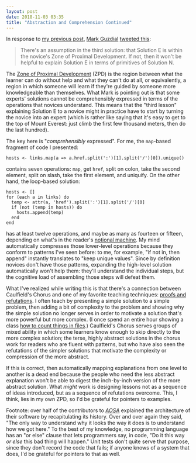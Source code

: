 ```yaml
---
layout: post
date: 2018-11-03 03:35
title: "Abstraction and Comprehension Continued"
---
```


In response to [my previous post]({{site.github.url}}/2018/11/03/abstraction-comprehension.html),
[Mark Guzdial](https://www.si.umich.edu/people/mark-guzdial)
[tweeted this](https://twitter.com/guzdial/status/1059260901105303552):

> There's an assumption in the third solution: that Solution E is within the
> novice's Zone of Proximal Development.  If not, then it won't be helpful to
> explain Solution E in terms of primitives of Solution N.

The [Zone of Proximal Development](https://en.wikipedia.org/wiki/Zone_of_proximal_development)
(ZPD) is the region between what the learner can do without help and what they can't do at all,
or equivalently,
a region in which someone will learn if they're guided by someone more knowledgeable than themselves.
What Mark is pointing out is that some experts' solutions cannot be comprehensibly expressed
in terms of the operations that novices understand.
This means that the "third lesson" explaining Solution E to a novice
might in practice have to start by turning the novice into an expert
(which is rather like saying that it's easy to get to the top of Mount Everest:
just climb the first few thousand meters,
then do the last hundred).

The key here is "*comprehensibly* expressed".
For me,
the `map`-based fragment of code I presented:

```
hosts <- links.map(a => a.href.split(':')[1].split('/')[0]).unique()
```

contains seven operations:
`map`, get `href`, split on colon, take the second element,
split on slash, take the first element, and uniquify.
On the other hand,
the loop-based solution:

```
hosts <- []
for (each a in links) do
  temp <- attr(a, 'href').split(':')[1].split('/')[0]
  if (not (temp in hosts)) do
    hosts.append(temp)
  end
end
```

has at least twelve operations,
and maybe as many as fourteen or fifteen,
depending on what's in the reader's [notional machine]({{site.github.url}}/2018/04/12/notional-machine-for-python.html).
My mind automatically compresses those lower-level operations because they conform to patterns I've seen before:
to me,
for example,
"if not in, then append" instantly translates to "keep unique values".
Since by definition novices don't have those patterns,
expanding the high-level solution automatically won't help them:
they'll understand the individual steps,
but the cognitive load of assembling those steps will defeat them.

What I've realized while writing this is that there's a connection between Caulfield's Chorus
and one of my favorite teaching techniques:
[proofs and refutations](https://www.amazon.com/Proofs-Refutations-Mathematical-Discovery-Philosophy/dp/1107534054).
I often teach by presenting a simple solution to a simple problem,
then adding a bit of complexity to the problem and showing why the simple solution no longer serves
in order to motivate a solution that's more powerful but more complex.
(I once spend an entire hour showing a class [how to count things in files](https://github.com/swcarpentry/v4/blob/gh-pages/essays/counting.html).)
Caulfield's Chorus serves groups of mixed ability in which some learners know enough to skip directly to the more complex solution;
the terse, highly abstract solutions in the chorus work for readers who are fluent with patterns,
but who have also seen the refutations of the simpler solutions
that motivate the complexity or compression of the more abstract.

If this is correct,
then automatically mapping explanations from one level to another is a dead end
because the people who need the less abstract explanation won't be able to digest
the inch-by-inch version of the more abstract solution.
What *might* work is designing lessons not as a sequence of ideas introduced,
but as a sequence of refutations overcome.
This,
I think,
lies in my own ZPD,
so I'd be grateful for pointers to examples.

Footnote: over half of the contributors to *[AOSA](http://aosabook.org)*
explained the architecture of their software by recapitulating its history.
Over and over again they said,
"The only way to understand why it looks the way it does is to understand how we got here."
To the best of my knowledge,
no programming language has an "or else" clause
that lets programmers say, in code,
"Do it this way *or else* this bad thing will happen."
Unit tests don't quite serve that purpose,
since they don't record the code that fails;
if anyone knows of a system that does,
I'd be grateful for pointers to that as well.
